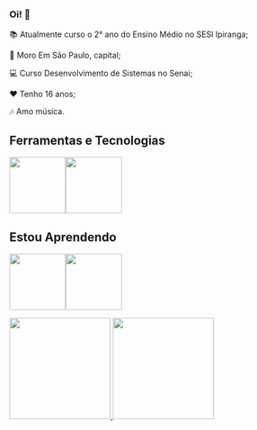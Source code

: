 ### Oi! 👋

<!--
**jujusmelo/jujusmelo** is a ✨ _special_ ✨ repository because its `README.md` (this file) appears on your GitHub profile.

Here are some ideas to get you started:

- 🔭 I’m currently working on ...
- 🌱 I’m currently learning ...
- 👯 I’m looking to collaborate on ...
- 🤔 I’m looking for help with ...
- 💬 Ask me about ...
- 📫 How to reach me: ...
- 😄 Pronouns: ...
- ⚡ Fun fact: ...
-->
📚 Atualmente curso o 2° ano do Ensino Médio no SESI Ipiranga;

🏡 Moro Em São Paulo, capital;

💻 Curso Desenvolvimento de Sistemas no Senai;

❤ Tenho 16 anos;

🎶 Amo música.

## Ferramentas e Tecnologias

 <img src="https://cdn.jsdelivr.net/gh/devicons/devicon/icons/github/github-original.svg" width="100" height="100"/><img src="https://cdn.jsdelivr.net/gh/devicons/devicon/icons/vscode/vscode-original-wordmark.svg" width="100" heigh="100"  />
          
 
## Estou Aprendendo
<img src="https://cdn.jsdelivr.net/gh/devicons/devicon/icons/html5/html5-original-wordmark.svg" width="100" heigh="100"/><img src="https://cdn.jsdelivr.net/gh/devicons/devicon/icons/css3/css3-original-wordmark.svg" width="100" heigh="100" /> 
<div> <a href="https://github.com/jujusmelo"> <img height="180em" src="https://github-readme-stats.vercel.app/api/top-langs/?username=seu-usuário-aqui&layout=compact&langs_count=7&theme=dracula"/> <img height="180em" src="https://github-readme-stats.vercel.app/api?username=seu-usuário-aqui&show_icons=true&theme=dracula&include_all_commits=true&count_private=true"/> </div>
    

        
